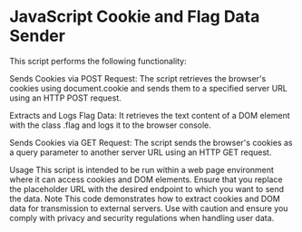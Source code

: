 # JavaScript Cookie and Flag Data Sender
This script performs the following functionality:

Sends Cookies via POST Request: The script retrieves the browser's cookies using document.cookie and sends them to a specified server URL using an HTTP POST request.

Extracts and Logs Flag Data: It retrieves the text content of a DOM element with the class .flag and logs it to the browser console.

Sends Cookies via GET Request: The script sends the browser's cookies as a query parameter to another server URL using an HTTP GET request.

Usage
This script is intended to be run within a web page environment where it can access cookies and DOM elements.
Ensure that you replace the placeholder URL with the desired endpoint to which you want to send the data.
Note
This code demonstrates how to extract cookies and DOM data for transmission to external servers. Use with caution and ensure you comply with privacy and security regulations when handling user data.

